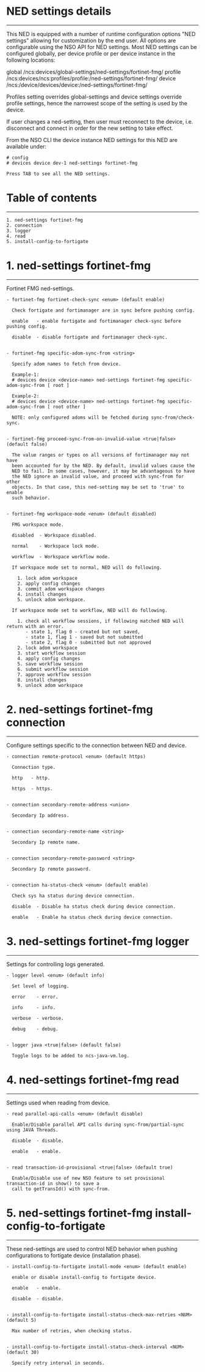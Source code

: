 # NED settings details
----------------------

  This NED is equipped with a number of runtime configuration options "NED settings" allowing for
  customization by the end user. All options are configurable using the NSO API for NED settings.
  Most NED settings can be configured globally, per device profile or per device instance in the
  following locations:

  global
    /ncs:devices/global-settings/ned-settings/fortinet-fmg/
  profile
    /ncs:devices/ncs:profiles/profile:<name>/ned-settings/fortinet-fmg/
  device
    /ncs:/device/devices/device:<name>/ned-settings/fortinet-fmg/

  Profiles setting overrides global-settings and device settings override profile settings,
  hence the narrowest scope of the setting is used by the device.

  If user changes a ned-setting, then user must reconnect to the device, i.e.
  disconnect and connect in order for the new setting to take effect.

  From the NSO CLI the device instance NED settings for this NED are available under:

   ```
   # config
   # devices device dev-1 ned-settings fortinet-fmg

   Press TAB to see all the NED settings.

   ```


# Table of contents
-------------------

  ```
  1. ned-settings fortinet-fmg
  2. connection
  3. logger
  4. read
  5. install-config-to-fortigate
  ```


# 1. ned-settings fortinet-fmg
------------------------------

  Fortinet FMG ned-settings.


    - fortinet-fmg fortinet-check-sync <enum> (default enable)

      Check fortigate and fortimanager are in sync before pushing config.

      enable   - enable fortigate and fortimanager check-sync before pushing config.

      disable  - disable fortigate and fortimanager check-sync.


    - fortinet-fmg specific-adom-sync-from <string>

      Specify adom names to fetch from device.

      Example-1:
      # devices device <device-name> ned-settings fortinet-fmg specific-adom-sync-from [ root ]

      Example-2:
      # devices device <device-name> ned-settings fortinet-fmg specific-adom-sync-from [ root other ]

      NOTE: only configured adoms will be fetched during sync-from/check-sync.


    - fortinet-fmg proceed-sync-from-on-invalid-value <true|false> (default false)

      The value ranges or types on all versions of fortimanager may not have
      been accounted for by the NED. By default, invalid values cause the
      NED to fail. In some cases, however, it may be advantageous to have
      the NED ignore an invalid value, and proceed with sync-from for other
      objects. In that case, this ned-setting may be set to 'true' to enable
      such behavior.


    - fortinet-fmg workspace-mode <enum> (default disabled)

      FMG workspace mode.

      disabled  - Workspace disabled.

      normal    - Workspace lock mode.

      workflow  - Workspace workflow mode.

      If workspace mode set to normal, NED will do following.

        1. lock adom workspace
        2. apply config changes
        3. commit adom workspace changes
        4. install changes
        5. unlock adom workspace.

      If workspace mode set to workflow, NED will do following.

        1. check all workflow sessions, if following matched NED will return with an error.
           - state 1, flag 0 - created but not saved,
           - state 1, flag 1 - saved but not submitted
           - state 2, flag 0 - submitted but not approved
        2. lock adom workspace
        3. start workflow session
        4. apply config changes
        5. save workflow session
        6. submit workflow session
        7. approve workflow session
        8. install changes
        9. unlock adom workspace


# 2. ned-settings fortinet-fmg connection
-----------------------------------------

  Configure settings specific to the connection between NED and device.


    - connection remote-protocol <enum> (default https)

      Connection type.

      http   - http.

      https  - https.


    - connection secondary-remote-address <union>

      Secondary Ip address.


    - connection secondary-remote-name <string>

      Secondary Ip remote name.


    - connection secondary-remote-password <string>

      Secondary Ip remote password.


    - connection ha-status-check <enum> (default enable)

      Check sys ha status during device connection.

      disable  - Disable ha status check during device connection.

      enable   - Enable ha status check during device connection.


# 3. ned-settings fortinet-fmg logger
-------------------------------------

  Settings for controlling logs generated.


    - logger level <enum> (default info)

      Set level of logging.

      error    - error.

      info     - info.

      verbose  - verbose.

      debug    - debug.


    - logger java <true|false> (default false)

      Toggle logs to be added to ncs-java-vm.log.


# 4. ned-settings fortinet-fmg read
-----------------------------------

  Settings used when reading from device.


    - read parallel-api-calls <enum> (default disable)

      Enable/Disable parallel API calls during sync-from/partial-sync using JAVA Threads.

      disable  - disable.

      enable   - enable.


    - read transaction-id-provisional <true|false> (default true)

      Enable/Disable use of new NSO feature to set provisional transaction-id in show() to save a
      call to getTransId() with sync-from.


# 5. ned-settings fortinet-fmg install-config-to-fortigate
----------------------------------------------------------

  These ned-settings are used to control NED behavior when pushing configurations to fortigate
  device (installation phase).


    - install-config-to-fortigate install-mode <enum> (default enable)

      enable or disable install-config to fortigate device.

      enable   - enable.

      disable  - disable.


    - install-config-to-fortigate install-status-check-max-retries <NUM> (default 5)

      Max number of retries, when checking status.


    - install-config-to-fortigate install-status-check-interval <NUM> (default 30)

      Specify retry interval in seconds.



